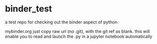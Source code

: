 # binder_test
a test repo for checking out the binder aspect of python

mybinder.org
just copy raw url (no .git), with the git ref as blank. this will enable you to read and launch the .py in a jupyter notebook automatically

